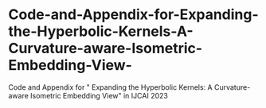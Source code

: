 # Code-and-Appendix-for-Expanding-the-Hyperbolic-Kernels-A-Curvature-aware-Isometric-Embedding-View-
Code and Appendix for " Expanding the Hyperbolic Kernels: A Curvature-aware Isometric Embedding View" in IJCAI 2023
